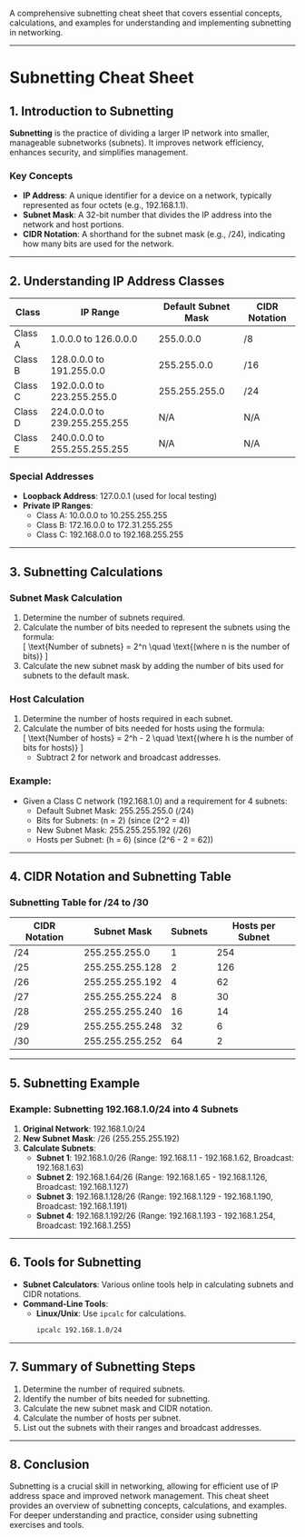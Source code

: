 A comprehensive subnetting cheat sheet that covers essential concepts, calculations, and examples for understanding and implementing subnetting in networking.

---

# **Subnetting Cheat Sheet**

## **1. Introduction to Subnetting**

**Subnetting** is the practice of dividing a larger IP network into smaller, manageable subnetworks (subnets). It improves network efficiency, enhances security, and simplifies management.

### **Key Concepts**
- **IP Address**: A unique identifier for a device on a network, typically represented as four octets (e.g., 192.168.1.1).
- **Subnet Mask**: A 32-bit number that divides the IP address into the network and host portions.
- **CIDR Notation**: A shorthand for the subnet mask (e.g., /24), indicating how many bits are used for the network.

---

## **2. Understanding IP Address Classes**

| **Class** | **IP Range**        | **Default Subnet Mask** | **CIDR Notation** |
|-----------|---------------------|-------------------------|--------------------|
| Class A   | 1.0.0.0 to 126.0.0.0| 255.0.0.0               | /8                 |
| Class B   | 128.0.0.0 to 191.255.0.0| 255.255.0.0         | /16                |
| Class C   | 192.0.0.0 to 223.255.255.0| 255.255.255.0     | /24                |
| Class D   | 224.0.0.0 to 239.255.255.255| N/A                | N/A                |
| Class E   | 240.0.0.0 to 255.255.255.255| N/A                | N/A                |

### **Special Addresses**
- **Loopback Address**: 127.0.0.1 (used for local testing)
- **Private IP Ranges**:
  - Class A: 10.0.0.0 to 10.255.255.255
  - Class B: 172.16.0.0 to 172.31.255.255
  - Class C: 192.168.0.0 to 192.168.255.255

---

## **3. Subnetting Calculations**

### **Subnet Mask Calculation**
1. Determine the number of subnets required.
2. Calculate the number of bits needed to represent the subnets using the formula:  
   \[
   \text{Number of subnets} = 2^n \quad \text{(where n is the number of bits)}
   \]
3. Calculate the new subnet mask by adding the number of bits used for subnets to the default mask.

### **Host Calculation**
1. Determine the number of hosts required in each subnet.
2. Calculate the number of bits needed for hosts using the formula:  
   \[
   \text{Number of hosts} = 2^h - 2 \quad \text{(where h is the number of bits for hosts)}
   \]
   - Subtract 2 for network and broadcast addresses.

### **Example:**
- Given a Class C network (192.168.1.0) and a requirement for 4 subnets:
  - Default Subnet Mask: 255.255.255.0 (/24)
  - Bits for Subnets: \(n = 2\) (since \(2^2 = 4\))
  - New Subnet Mask: 255.255.255.192 (/26)
  - Hosts per Subnet: \(h = 6\) (since \(2^6 - 2 = 62\))

---

## **4. CIDR Notation and Subnetting Table**

### **Subnetting Table for /24 to /30**

| **CIDR Notation** | **Subnet Mask**       | **Subnets** | **Hosts per Subnet** |
|-------------------|-----------------------|-------------|-----------------------|
| /24               | 255.255.255.0         | 1           | 254                   |
| /25               | 255.255.255.128       | 2           | 126                   |
| /26               | 255.255.255.192       | 4           | 62                    |
| /27               | 255.255.255.224       | 8           | 30                    |
| /28               | 255.255.255.240       | 16          | 14                    |
| /29               | 255.255.255.248       | 32          | 6                     |
| /30               | 255.255.255.252       | 64          | 2                     |

---

## **5. Subnetting Example**

### Example: Subnetting 192.168.1.0/24 into 4 Subnets

1. **Original Network**: 192.168.1.0/24
2. **New Subnet Mask**: /26 (255.255.255.192)
3. **Calculate Subnets**:
   - **Subnet 1**: 192.168.1.0/26 (Range: 192.168.1.1 - 192.168.1.62, Broadcast: 192.168.1.63)
   - **Subnet 2**: 192.168.1.64/26 (Range: 192.168.1.65 - 192.168.1.126, Broadcast: 192.168.1.127)
   - **Subnet 3**: 192.168.1.128/26 (Range: 192.168.1.129 - 192.168.1.190, Broadcast: 192.168.1.191)
   - **Subnet 4**: 192.168.1.192/26 (Range: 192.168.1.193 - 192.168.1.254, Broadcast: 192.168.1.255)

---

## **6. Tools for Subnetting**

- **Subnet Calculators**: Various online tools help in calculating subnets and CIDR notations.
- **Command-Line Tools**:
  - **Linux/Unix**: Use `ipcalc` for calculations.
    ```bash
    ipcalc 192.168.1.0/24
    ```

---

## **7. Summary of Subnetting Steps**

1. Determine the number of required subnets.
2. Identify the number of bits needed for subnetting.
3. Calculate the new subnet mask and CIDR notation.
4. Calculate the number of hosts per subnet.
5. List out the subnets with their ranges and broadcast addresses.

---

## **8. Conclusion**

Subnetting is a crucial skill in networking, allowing for efficient use of IP address space and improved network management. This cheat sheet provides an overview of subnetting concepts, calculations, and examples. For deeper understanding and practice, consider using subnetting exercises and tools.
